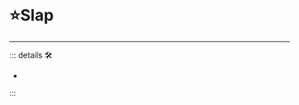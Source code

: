 # ⭐<labor>Slap</labor>

---

<!-- =================================================== -->
<!-- =================================================== -->
<!-- =================================================== -->
<!-- =================================================== -->
<!-- =================================================== -->
::: details 🛠

-

:::